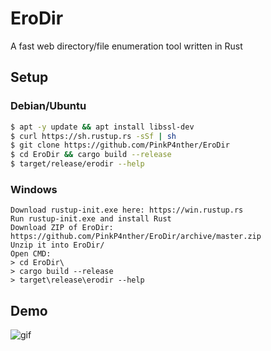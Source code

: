 # EroDir
A fast web directory/file enumeration tool written in Rust


## Setup

### Debian/Ubuntu
``` sh
$ apt -y update && apt install libssl-dev
$ curl https://sh.rustup.rs -sSf | sh
$ git clone https://github.com/PinkP4nther/EroDir
$ cd EroDir && cargo build --release
$ target/release/erodir --help
```

### Windows
```
Download rustup-init.exe here: https://win.rustup.rs
Run rustup-init.exe and install Rust
Download ZIP of EroDir: https://github.com/PinkP4nther/EroDir/archive/master.zip
Unzip it into EroDir/
Open CMD:
> cd EroDir\
> cargo build --release
> target\release\erodir --help
```
## Demo

![gif](https://imgur.com/PmFleau.gif)
